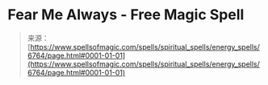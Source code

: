 <!--yml
category: 未分类
date: 2024-06-12 18:41:32
-->

# Fear Me Always - Free Magic Spell

> 来源：[https://www.spellsofmagic.com/spells/spiritual_spells/energy_spells/6764/page.html#0001-01-01](https://www.spellsofmagic.com/spells/spiritual_spells/energy_spells/6764/page.html#0001-01-01)